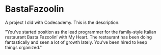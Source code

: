 # BastaFazoolin

A project I did with Codecademy. This is the description.

"You’ve started position as the lead programmer for the family-style Italian restaurant Basta Fazoolin’ with My Heart. The restaurant has been doing fantastically and seen a lot of growth lately. You’ve been hired to keep things organized."
